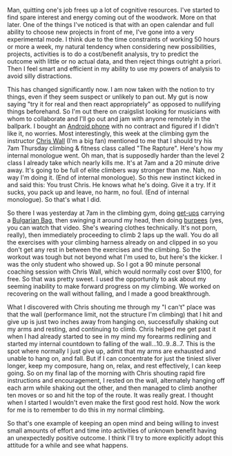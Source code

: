 Man, quitting one's job frees up a lot of cognitive resources. I've started to find spare interest and energy coming out of the woodwork. More on that later. One of the things I've noticed is that with an open calendar and full ability to choose new projects in front of me, I've gone into a very experimental mode. I think due to the time constraints of working 50 hours or more a week, my natural tendency when considering new possibilities, projects, activities is to do a cost/benefit analysis, try to predict the outcome with little or no actual data, and then reject things outright a priori. Then I feel smart and efficient in my ability to use my powers of analysis to avoid silly distractions.

This has changed significantly now. I am now taken with the notion to try things, even if they seem suspect or unlikely to pan out. My gut is now saying "try it for real and then react appropriately" as opposed to nullifying things beforehand. So I'm out there on craigslist looking for musicians with whom to collaborate and I'll go out and jam with anyone remotely in the ballpark. I bought an [Android phone](/problog/2011/02/google-calendar) with no contract and figured if I didn't like it, no worries. Most interestingly, this week at the climbing gym the instructor [Chris Wall](http://www.totalclimbing.com/page.php?pname=about/guides/chris) (I'm a big fan) mentioned to me that I should try his 7am Thursday climbing & fitness class called "The Rapture". Here's how my internal monologue went. Oh man, that is supposedly harder than the level 2 class I already take which nearly kills me. It's at 7am and a 20 minute drive away. It's going to be full of elite climbers way stronger than me. Nah, no way I'm doing it. (End of internal monologue). So this new instinct kicked in and said this: You trust Chris. He knows what he's doing. Give it a try. If it sucks, you pack up and leave, no harm, no foul. (End of internal monologue). So that's what I did.

So there I was yesterday at 7am in the climbing gym, doing [get-ups](http://www.youtube.com/watch?v=ioLfbIwixe8) carrying a [Bulgarian Bag](http://en.wikipedia.org/wiki/Bulgarian_Bag), then swinging it around my head, then doing [burpees](http://www.youtube.com/watch?v=PYfNA_lmkHM) (yes, you can watch that video. She's wearing clothes technically. It's not porn, really), then immediately proceeding to climb 2 laps up the wall. You do all the exercises with your climbing harness already on and clipped in so you don't get any rest in between the exercises and the climbing. So the workout was tough but not beyond what I'm used to, but here's the kicker. I was the only student who showed up. So I got a 90 minute personal coaching session with Chris Wall, which would normally cost over $100, for free. So that was pretty sweet. I used the opportunity to ask about my seeming inability to make forward progress on my climbing. We worked on recovering on the wall without falling, and I made a good breakthrough.

What I discovered with Chris shouting me through my "I can't" place was that the wall (performance limit, not the structure I'm climbing) that I hit and give up is just two inches away from hanging on, successfully shaking out my arms and resting, and continuing to climb. Chris helped me get past it when I had already started to see in my mind my forearms redlining and started my internal countdown to falling of the wall...10..9..8..7\. This is the spot where normally I just give up, admit that my arms are exhausted and unable to hang on, and fall. But if I can concentrate for just the tiniest sliver longer, keep my composure, hang on, relax, and rest effectively, I can keep going. So on my final lap of the morning with Chris shouting rapid fire instructions and encouragement, I rested on the wall, alternately hanging off each arm while shaking out the other, and then managed to climb another ten moves or so and hit the top of the route. It was really great. I thought when I started I wouldn't even make the first good rest hold. Now the work for me is to remember to do this in my normal climbing.

So that's one example of keeping an open mind and being willing to invest small amounts of effort and time into activities of unknown benefit having an unexpectedly positive outcome. I think I'll try to more explicitly adopt this attitude for a while and see what happens.